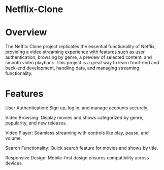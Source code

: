 # Netflix-Clone
# Overview
The Netflix Clone project replicates the essential functionality of Netflix, providing a video streaming experience with features such as user authentication, browsing by genre, a preview of selected content, and smooth video playback. This project is a great way to learn front-end and back-end development, handling data, and managing streaming functionality.

# Features
User Authentication: Sign up, log in, and manage accounts securely.

Video Browsing: Display movies and shows categorized by genre, popularity, and new releases.

Video Player: Seamless streaming with controls like play, pause, and volume.

Search Functionality: Quick search feature for movies and shows by title.

Responsive Design: Mobile-first design ensures compatibility across devices.
